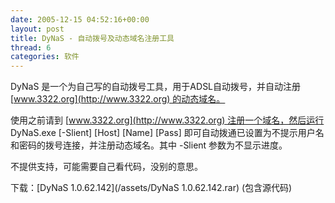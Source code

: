 ```yaml
---
date: 2005-12-15 04:52:16+00:00
layout: post
title: DyNaS - 自动拨号及动态域名注册工具
thread: 6
categories: 软件
---
```


DyNaS 是一个为自己写的自动拨号工具，用于ADSL自动拨号，并自动注册 [www.3322.org](http://www.3322.org) 的动态域名。

使用之前请到 [www.3322.org](http://www.3322.org) 注册一个域名，然后运行 DyNaS.exe [-Slient] [Host] [Name] [Pass] 即可自动拨通已设置为不提示用户名和密码的拨号连接，并注册动态域名。其中 -Slient 参数为不显示进度。

不提供支持，可能需要自己看代码，没别的意思。

下载：[DyNaS 1.0.62.142](/assets/DyNaS 1.0.62.142.rar) (包含源代码)
